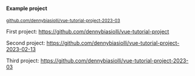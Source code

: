 #### Example project

<small>

[github.com/dennybiasiolli/vue-tutorial-project-2023-03](https://github.com/dennybiasiolli/vue-tutorial-project-2023-03)

</small>


<aside class="notes">

First project: https://github.com/dennybiasiolli/vue-tutorial-project

Second project: https://github.com/dennybiasiolli/vue-tutorial-project-2023-02-13

Third project: https://github.com/dennybiasiolli/vue-tutorial-project-2023-03

</aside>
